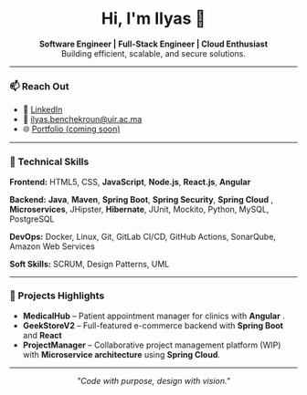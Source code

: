 <h1 align="center">Hi, I'm Ilyas 👋</h1>

<p align="center">
  <strong>Software Engineer | Full-Stack Engineer | Cloud Enthusiast</strong><br/>
  Building efficient, scalable, and secure solutions.
</p>

---

### 📫 Reach Out

- 💼 [LinkedIn](https://www.linkedin.com/in/ilyas-benchekroun-38118b277/?lipi=urn%3Ali%3Apage%3Ad_flagship3_profile_view_base%3B69Ik6uF1R4meyQ3B5hoVxg%3D%3D)
- 📧 [ilyas.benchekroun@uir.ac.ma](mailto:ilyas.benchekroun@uir.ac.ma)
- 🌐 [Portfolio (coming soon)](#)

---

### 🧠 Technical Skills

**Frontend:** HTML5, CSS, **JavaScript**, **Node.js**, **React.js**, **Angular**

**Backend:** **Java**, **Maven**, **Spring Boot**, **Spring Security**, **Spring Cloud** , **Microservices**, JHipster, **Hibernate**, JUnit, Mockito, Python, MySQL, PostgreSQL

**DevOps:** Docker, Linux, Git, GitLab CI/CD, GitHub Actions, SonarQube, Amazon Web Services

**Soft Skills:** SCRUM, Design Patterns, UML

---

### 📌 Projects Highlights

- **MedicalHub** – Patient appointment manager for clinics with **Angular** .
- **GeekStoreV2** – Full-featured e-commerce backend with **Spring Boot** and **React**
- **ProjectManager** – Collaborative project management platform (WIP) with **Microservice architecture** using **Spring Cloud**.

---

<p align="center">
  <em>"Code with purpose, design with vision."</em>
</p>

